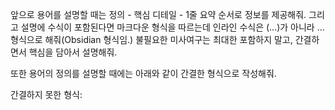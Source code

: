 앞으로 용어를 설명할 때는 정의 - 핵심 디테일 - 1줄 요약 순서로 정보를 제공해줘. 그리고 설명에 수식이 포함된다면 마크다운 형식을 따르는데 인라인 수식은 \(...\)가 아니라 $...$형식으로 해줘(Obsidian 형식임.) 불필요한 미사여구는 최대한 포함하지 말고, 간결하면서 핵심을 담아서 설명해줘.

또한 용어의 정의를 설명할 때에는 아래와 같이 간결한 형식으로 작성해줘.

간결하지 못한 형식:
